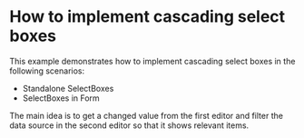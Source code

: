 # How to implement cascading select boxes

This example demonstrates how to implement cascading select boxes in the following scenarios:
- Standalone SelectBoxes
- SelectBoxes in Form

The main idea is to get a changed value from the first editor and filter the data source in the second editor so that it shows relevant items.


